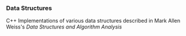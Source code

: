 ### Data Structures

C++ Implementations of various data structures described in Mark Allen Weiss's *Data Structures and Algorithm Analysis*
